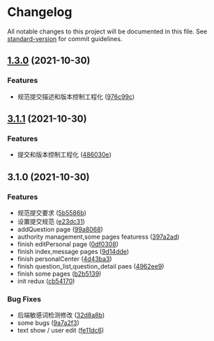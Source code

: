 # Changelog

All notable changes to this project will be documented in this file. See [standard-version](https://github.com/conventional-changelog/standard-version) for commit guidelines.

## [1.3.0](https://github.com/TangYehan/Q_A-system/compare/v1.2.0...v1.3.0) (2021-10-30)


### Features

* 规范提交描述和版本控制工程化 ([976c99c](https://github.com/TangYehan/Q_A-system/commit/976c99c94fd81f7179a469f916fc3e40a08e5a09))

## [3.1.1](https://github.com/TangYehan/Q_A-system/compare/v1.1.0...v1.2.0) (2021-10-30)

### Features

- 提交和版本控制工程化 ([486030e](https://github.com/TangYehan/Q_A-system/commit/486030e257ef6fb20b9b45e2298a1fdb21f6c073))

## 3.1.0 (2021-10-30)

### Features

- 规范提交要求 ([5b5586b](https://github.com/TangYehan/Q_A-system/commit/5b5586be14f85428421bc2217cd1e7a4bb1da815))
- 设置提交规范 ([e23dc31](https://github.com/TangYehan/Q_A-system/commit/e23dc31d12273eaf0b5c95bfeea214ff0cfafa89))
- addQuestion page ([99a8068](https://github.com/TangYehan/Q_A-system/commit/99a8068d1875d63575a5f27ede6d71aba2a023cb))
- authority management,some pages featuress ([397a2ad](https://github.com/TangYehan/Q_A-system/commit/397a2adab1aacae57a90a5c4cd46515d9d4211d9))
- finish editPersonal page ([0df0308](https://github.com/TangYehan/Q_A-system/commit/0df03088b680afa37e8ee778a44abe307f54c022))
- finish index,message pages ([9d14dde](https://github.com/TangYehan/Q_A-system/commit/9d14dde310a152ce9f94e119532afebbaa7302b5))
- finish personalCenter ([4d43ba3](https://github.com/TangYehan/Q_A-system/commit/4d43ba3218e5af9170588f5489a2774af21c9dfb))
- finish question_list,question_detail paes ([4962ee9](https://github.com/TangYehan/Q_A-system/commit/4962ee9299809913964b04eaf2bbd4bb0480a91a))
- finish some pages ([b2b5139](https://github.com/TangYehan/Q_A-system/commit/b2b513914fb6a4e5a17c81b4a6f54d77dd21e4e7))
- init redux ([cb54170](https://github.com/TangYehan/Q_A-system/commit/cb54170dd6b304660a43a0aa2f6ee4b482d709ac))

### Bug Fixes

- 后端敏感词检测修改 ([32d8a8b](https://github.com/TangYehan/Q_A-system/commit/32d8a8ba462843522dab36645fc562afeda06403))
- some bugs ([9a7a2f3](https://github.com/TangYehan/Q_A-system/commit/9a7a2f3b654b5d17d91458639bb845144fb3191f))
- text show / user edit ([fe11dc6](https://github.com/TangYehan/Q_A-system/commit/fe11dc6ffa8ffb9cebb5151df0574ee1e64a9132))
